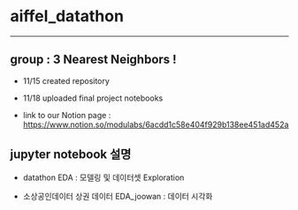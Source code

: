 # aiffel_datathon

---

## group : 3 Nearest Neighbors !

- 11/15 created repository

- 11/18 uploaded final project notebooks

 - link to our Notion page :  https://www.notion.so/modulabs/6acdd1c58e404f929b138ee451ad452a

## jupyter notebook 설명

-  datathon EDA : 모델링 및 데이터셋 Exploration

-  소상공인데이터 상권 데이터 EDA_joowan : 데이터 시각화